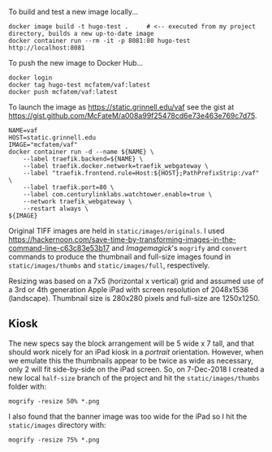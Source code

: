 To build and test a new image locally...

```
docker image build -t hugo-test .     # <-- executed from my project directory, builds a new up-to-date image
docker container run --rm -it -p 8081:80 hugo-test
http://localhost:8081
```

To push the new image to Docker Hub...

```
docker login
docker tag hugo-test mcfatem/vaf:latest
docker push mcfatem/vaf:latest
```

To launch the image as https://static.grinnell.edu/vaf see the gist at https://gist.github.com/McFateM/a008a99f25478cd6e73e463e769c7d75.

```
NAME=vaf
HOST=static.grinnell.edu
IMAGE="mcfatem/vaf"
docker container run -d --name ${NAME} \
    --label traefik.backend=${NAME} \
    --label traefik.docker.network=traefik_webgateway \
    --label "traefik.frontend.rule=Host:${HOST};PathPrefixStrip:/vaf" \
    --label traefik.port=80 \
    --label com.centurylinklabs.watchtower.enable=true \
    --network traefik_webgateway \
    --restart always \
${IMAGE}
```

Original TIFF images are held in `static/images/originals`.  I used https://hackernoon.com/save-time-by-transforming-images-in-the-command-line-c63c83e53b17 and *Imagemagick*'s `mogrify` and `convert` commands to produce the thumbnail and full-size images found in `static/images/thumbs` and `static/images/full`, respectively.

Resizing was based on a 7x5 (horizontal x vertical) grid and assumed use of a 3rd or 4th generation Apple iPad with screen resolution of 2048x1536 (landscape).  Thumbnail size is 280x280 pixels and full-size are 1250x1250.  

## Kiosk
The new specs say the block arrangement will be 5 wide x 7 tall, and that should work nicely for an iPad kiosk in a *portrait* orientation.  However, when we emulate this the thumbnails appear to be twice as wide as necessary, only 2 will fit side-by-side on the iPad screen.  So, on 7-Dec-2018 I created a new local `half-size` branch of the project and hit the `static/images/thumbs` folder with:

```
mogrify -resize 50% *.png
```

I also found that the banner image was too wide for the iPad so I hit the `static/images` directory with:

```
mogrify -resize 75% *.png
```
